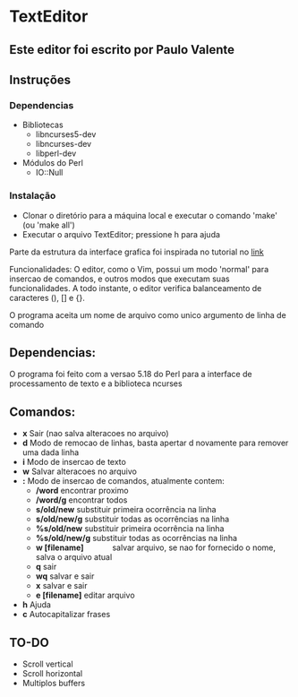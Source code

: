 # TextEditor

## Este editor foi escrito por Paulo Valente

## Instruções

### Dependencias 
- Bibliotecas
    - libncurses5-dev
    - libncurses-dev
    - libperl-dev
- Módulos do Perl
    - IO::Null

### Instalação
- Clonar o diretório para a máquina local e executar o comando 'make' (ou 'make all')
- Executar o arquivo TextEditor; pressione h para ajuda

Parte da estrutura da interface grafica foi inspirada no tutorial no [link](http://cheukyin699.github.io/tutorial/c++/2015/02/01/ncurses-editor-tutorial-01.html)

Funcionalidades:
O editor, como o Vim, possui um modo 'normal' para insercao de comandos, e outros modos que executam suas funcionalidades.
A todo instante, o editor verifica balanceamento de caracteres (), [] e {}.

O programa aceita um nome de arquivo como unico argumento de linha de comando

## Dependencias:
O programa foi feito com a versao 5.18 do Perl para a interface de processamento de texto e a biblioteca ncurses 

## Comandos:
- **x** Sair (nao salva alteracoes no arquivo)
- **d** Modo de remocao de linhas, basta apertar d novamente para remover uma dada linha
- **i** Modo de insercao de texto
- **w** Salvar alteracoes no arquivo
- **:** Modo de insercao de comandos, atualmente contem:
	- **/word** 			encontrar proximo
	- **/word/g**			encontrar todos
	- **s/old/new** 	 	substituir primeira ocorrência na linha
	- **s/old/new/g** 	 	substituir todas as ocorrências na linha
	- **%s/old/new** 	 	substituir primeira ocorrência na linha
	- **%s/old/new/g** 	 	substituir todas as ocorrências na linha
  	- **w [filename]**             	salvar arquivo, se nao for fornecido o nome, salva o arquivo atual
  	- **q**                        	sair
  	- **wq**                       	salvar e sair
  	- **x**                        	salvar e sair
  	- **e [filename]**		editar arquivo
- **h** Ajuda
- **c** Autocapitalizar frases

## TO-DO
- Scroll vertical
- Scroll horizontal
- Multiplos buffers

